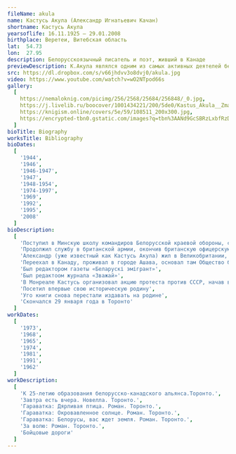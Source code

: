 ```yaml
---
fileName: akula
name: Кастусь Акула (Александр Игнатьевич Качан)
shortname: Кастусь Акула
yearsoflife: 16.11.1925 — 29.01.2008
birthplace: Веретеи, Витебская область
lat:  54.73
lon:  27.95
description: Белорусскоязычный писатель и поэт, живший в Канаде
previewDescription: К.Акула являлся одним из самых активных деятелей белорусской диаспоры. Общественной работой начал заниматься еще в Германии, работал в белорусской газете "Бацькаўшчына" (Мюнхен). Там же начал писать и печататься в различных белорусских эмигрантских изданиях. В Канаде много времени отдавал организации белорусских сообществ, основанию церкви в Торонто, работе в воскресных школах, редактированию журнала "Зважай", сотрудничеству с белорусами США. К.Акула был одним из организаторов "Згуртавання беларусаў Канады" и его первым председателем. Организовал выпуск ежемесячной газеты "Беларускі эмігрант".
src: https://dl.dropbox.com/s/v66jhdvv3o8dvj0/akula.jpg
video: https://www.youtube.com/watch?v=wO2NTpod66s
gallery:
  [
    https://nemaloknig.com/picimg/256/2568/25684/256848/_0.jpg,
    https://j.livelib.ru/boocover/1001434221/200/5de0/Kastus_Akula__Zmagarnyya_darogi.jpg,
    https://knigism.online/covers/5e/59/108511_200x300.jpg,
    https://encrypted-tbn0.gstatic.com/images?q=tbn%3AANd9GcSBRzLxbfRzD8YztkxamAAO8_mptQel_sdmZO04FCmwsojW6xAE,
  ]
bioTitle: Biography
worksTitle: Bibliography
bioDates:
  [
    '1944',
    '1946',
    '1946-1947',
    '1947',
    '1948-1954',
    '1974-1997',
    '1969',
    '1992',
    '1995',
    '2008'
  ]
bioDescription:
  [
  	'Поступил в Минскую школу командиров Белорусской краевой обороны, с которой отступил на Запад. Он попал с немецкими войсками во Францию, однако оттуда сбежал на сторону французских партизан. Продолжил службу во 2-м Польском корпусе Владислава Андерса как гражданин Польши, в его составе воевал в Италии',
  	'Продолжил службу в британской армии, окончив британскую офицерскую школу и вернувшись в звании капрала в Италию',
  	'Александр (уже известный как Кастусь Акула) жил в Великобритании, основав Общество белорусов в Великобритании',
  	'Переехал в Канаду, проживал в городе Ашава, основал там Общество белорусов в Канаде и стал первым его председателем',
  	'Был редактором газеты «Беларускі эмігрант»',
  	'Был редактоом журнала «Зважай»',
  	'В Монреале Кастусь организовал акцию протеста против СССР, начав выкрикивать антисоветские лозунги и разбрасывать вверх брошюры',
  	'Посетил впервые свою историческую родину',
  	'Уго книги снова перестали издавать на родине',
  	'Скончался 29 января года в Торонто'
  ]
workDates:
  [
    '1973',
    '1968',
    '1965',
    '1974',
    '1981',
    '1991',
    '1962'
  ]
workDescription:
  [
  	'К 25-летию образования белорусско-канадского альянса.Торонто.',
  	'Завтра есть вчера. Новелла. Торонто.',
  	'Гараватка: Дярливая птица. Роман. Торонто.',
  	'Гараватка: Окровавленное солнце. Роман. Торонто.',
  	'Гараватка: Белорусы, вас ждет земля. Роман. Торонто.',
  	'За волю: Роман. Торонто.',
  	'Бойцовые дороги'
  ]
---
```

